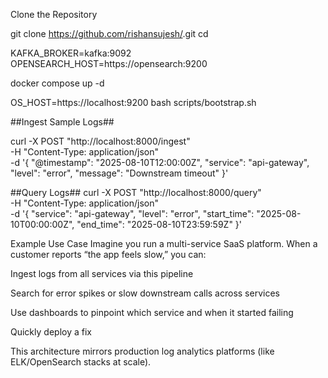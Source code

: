 Clone the Repository

git clone https://github.com/rishansujesh/<your-repo-name>.git
cd <your-repo-name>

KAFKA_BROKER=kafka:9092
OPENSEARCH_HOST=https://opensearch:9200

docker compose up -d

OS_HOST=https://localhost:9200 bash scripts/bootstrap.sh

##Ingest Sample Logs##

curl -X POST "http://localhost:8000/ingest" \
  -H "Content-Type: application/json" \
  -d '{
    "@timestamp": "2025-08-10T12:00:00Z",
    "service": "api-gateway",
    "level": "error",
    "message": "Downstream timeout"
  }'

 ##Query Logs##
curl -X POST "http://localhost:8000/query" \
  -H "Content-Type: application/json" \
  -d '{
    "service": "api-gateway",
    "level": "error",
    "start_time": "2025-08-10T00:00:00Z",
    "end_time": "2025-08-10T23:59:59Z"
  }'

Example Use Case
Imagine you run a multi-service SaaS platform.
When a customer reports “the app feels slow,” you can:

Ingest logs from all services via this pipeline

Search for error spikes or slow downstream calls across services

Use dashboards to pinpoint which service and when it started failing

Quickly deploy a fix

This architecture mirrors production log analytics platforms (like ELK/OpenSearch stacks at scale).
